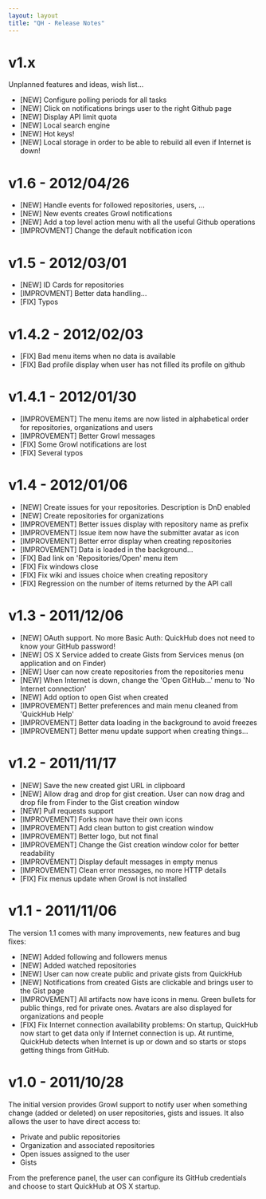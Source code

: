 ```yaml
---
layout: layout
title: "QH - Release Notes"
---
```


# v1.x
Unplanned features and ideas, wish list...

- [NEW] Configure polling periods for all tasks
- [NEW] Click on notifications brings user to the right Github page
- [NEW] Display API limit quota
- [NEW] Local search engine
- [NEW] Hot keys!
- [NEW] Local storage in order to be able to rebuild all even if Internet is down!

# v1.6 - 2012/04/26

- [NEW] Handle events for followed repositories, users, ...
- [NEW] New events creates Growl notifications
- [NEW] Add a top level action menu with all the useful Github operations
- [IMPROVMENT] Change the default notification icon

# v1.5 - 2012/03/01

- [NEW] ID Cards for repositories
- [IMPROVMENT] Better data handling...
- [FIX] Typos

# v1.4.2 - 2012/02/03

- [FIX] Bad menu items when no data is available
- [FIX] Bad profile display when user has not filled its profile on github

# v1.4.1 - 2012/01/30

- [IMPROVEMENT] The menu items are now listed in alphabetical order for repositories, organizations and users
- [IMPROVEMENT] Better Growl messages
- [FIX] Some Growl notifications are lost
- [FIX] Several typos

# v1.4 - 2012/01/06

- [NEW] Create issues for your repositories. Description is DnD enabled
- [NEW] Create repositories for organizations
- [IMPROVEMENT] Better issues display with repository name as prefix
- [IMPROVEMENT] Issue item now have the submitter avatar as icon
- [IMPROVEMENT] Better error display when creating repositories
- [IMPROVEMENT] Data is loaded in the background...
- [FIX] Bad link on 'Repositories/Open' menu item
- [FIX] Fix windows close
- [FIX] Fix wiki and issues choice when creating repository
- [FIX] Regression on the number of items returned by the API call

# v1.3 - 2011/12/06

- [NEW] OAuth support. No more Basic Auth: QuickHub does not need to know your GitHub password!
- [NEW] OS X Service added to create Gists from Services menus (on application and on Finder)
- [NEW] User can now create repositories from the repositories menu
- [NEW] When Internet is down, change the 'Open GitHub...' menu to 'No Internet connection'
- [NEW] Add option to open Gist when created
- [IMPROVEMENT] Better preferences and main menu cleaned from 'QuickHub Help' 
- [IMPROVEMENT] Better data loading in the background to avoid freezes
- [IMPROVEMENT] Better menu update support when creating things...

# v1.2 - 2011/11/17

- [NEW] Save the new created gist URL in clipboard
- [NEW] Allow drag and drop for gist creation. User can now drag and drop file from Finder to the Gist creation window
- [NEW] Pull requests support
- [IMPROVEMENT] Forks now have their own icons
- [IMPROVEMENT] Add clean button to gist creation window
- [IMPROVEMENT] Better logo, but not final
- [IMPROVEMENT] Change the Gist creation window color for better readability
- [IMPROVEMENT] Display default messages in empty menus
- [IMPROVEMENT] Clean error messages, no more HTTP details
- [FIX] Fix menus update when Growl is not installed

# v1.1 - 2011/11/06
The version 1.1 comes with many improvements, new features and bug fixes:

- [NEW] Added following and followers menus
- [NEW] Added watched repositories
- [NEW] User can now create public and private gists from QuickHub
- [NEW] Notifications from created Gists are clickable and brings user to the Gist page
- [IMPROVEMENT] All artifacts now have icons in menu. Green bullets for public things, red for private ones. Avatars are also displayed for organizations and people
- [FIX] Fix Internet connection availability problems: On startup, QuickHub now start to get data only if Internet connection is up. At runtime, QuickHub detects when Internet is up or down and so starts or stops getting things from GitHub.

# v1.0 - 2011/10/28
The initial version provides Growl support to notify user when something change (added or deleted) on user repositories, gists and issues. It also allows the user to have direct access to:

- Private and public repositories
- Organization and associated repositories
- Open issues assigned to the user
- Gists

From the preference panel, the user can configure its GitHub credentials and choose to start QuickHub at OS X startup.